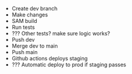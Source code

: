 - Create dev branch
- Make changes
- SAM build
- Run tests
- ??? Other tests? make sure logic works?
- Push dev
- Merge dev to main
- Push main
- Github actions deploys staging
- ??? Automatic deploy to prod if staging passes